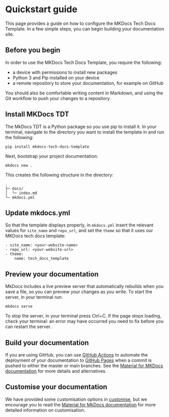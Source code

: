 # Quickstart guide

This page provides a guide on how to configure the MKDocs Tech Docs Template. In a few simple steps, you can begin building your documentation site.

## Before you begin

In order to use the MKDocs Tech Docs Template, you require the following:

- a device with permissions to install new packages
- Python 3 and Pip installed on your device
- a remote repository to store your documentation, for example on GitHub

You should also be comfortable writing content in Markdown, and using the Git workflow to push your changes to a repository.

## Install MKDocs TDT

The MkDocs TDT is a Python package so you use pip to install it. In your terminal, navigate to the directory you want to install the template in and run the following:

```
pip install mkdocs-tech-docs-template
```

Next, bootstrap your project documentation:

```
mkdocs new .
```

This creates the following structure in the directory:

```
.
├─ docs/
│  └─ index.md
└─ mkdocs.yml
```

## Update mkdocs.yml

So that the template displays properly, in `mkdocs.yml` insert the relevant values for `site_name` and `repo_url`, and set the `theme` so that it uses our MKDocs tech docs template:

```
- site_name: <your-website-name>
- repo_url: <your-website-url>
- theme:
    name: tech_docs_template
```

## Preview your documentation

MkDocs includes a live preview server that automatically rebuilds when you save a file, so you can preview your changes as you write. To start the server, in your terminal run:

```
mkdocs serve
```

To stop the server, in your terminal press Ctrl+C. If the page stops loading, check your terminal: an error may have occurred you need to fix before you can restart the server.

## Build your documentation

If you are using GitHub, you can use [GitHub Actions][gh_actions] to automate the deployment of your documentation to [GitHub Pages](https://pages.github.com/) when a commit is pushed to either the master or main branches. See the [Material for MKDocs documentation][material_publishing] for more details and alternatives.

## Customise your documentation

We have provided some customisation options in [customise](customise.md), but we encourage you to read the [Material for MkDocs documentation][material_docs] for more detailed information on customisation.

[gh_actions]: https://github.com/features/actions
[gh_ssh]: https://docs.github.com/en/authentication/connecting-to-github-with-ssh
[material_publishing]: https://squidfunk.github.io/mkdocs-material/publishing-your-site/
[material_docs]: https://squidfunk.github.io/mkdocs-material/
